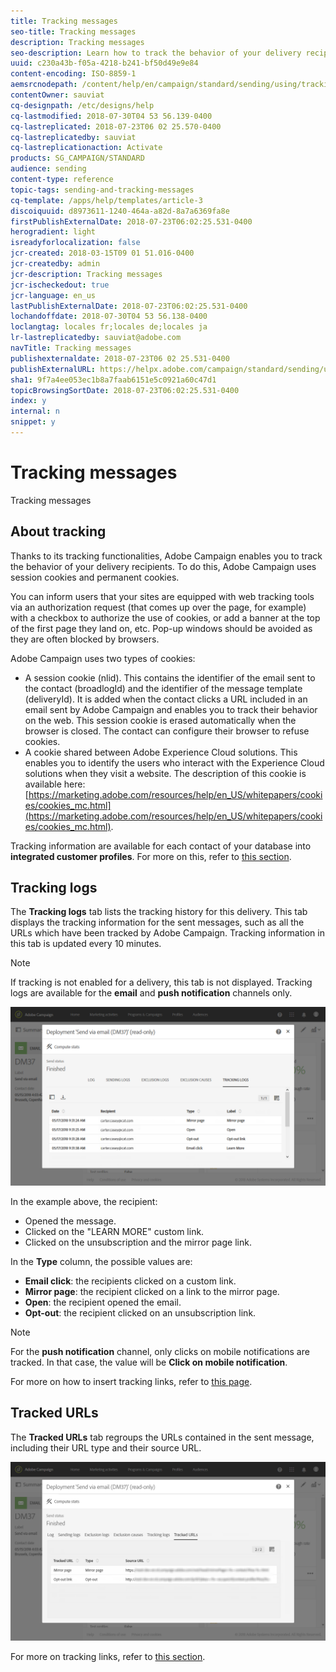 ```yaml
---
title: Tracking messages
seo-title: Tracking messages
description: Tracking messages
seo-description: Learn how to track the behavior of your delivery recipients.
uuid: c230a43b-f05a-4218-b241-bf50d49e9e84
content-encoding: ISO-8859-1
aemsrcnodepath: /content/help/en/campaign/standard/sending/using/tracking-messages
contentOwner: sauviat
cq-designpath: /etc/designs/help
cq-lastmodified: 2018-07-30T04 53 56.139-0400
cq-lastreplicated: 2018-07-23T06 02 25.570-0400
cq-lastreplicatedby: sauviat
cq-lastreplicationaction: Activate
products: SG_CAMPAIGN/STANDARD
audience: sending
content-type: reference
topic-tags: sending-and-tracking-messages
cq-template: /apps/help/templates/article-3
discoiquuid: d8973611-1240-464a-a82d-8a7a6369fa8e
firstPublishExternalDate: 2018-07-23T06:02:25.531-0400
herogradient: light
isreadyforlocalization: false
jcr-created: 2018-03-15T09 01 51.016-0400
jcr-createdby: admin
jcr-description: Tracking messages
jcr-ischeckedout: true
jcr-language: en_us
lastPublishExternalDate: 2018-07-23T06:02:25.531-0400
lochandoffdate: 2018-07-30T04 53 56.138-0400
loclangtag: locales fr;locales de;locales ja
lr-lastreplicatedby: sauviat@adobe.com
navTitle: Tracking messages
publishexternaldate: 2018-07-23T06 02 25.531-0400
publishExternalURL: https://helpx.adobe.com/campaign/standard/sending/using/tracking-messages.html
sha1: 9f7a4ee053ec1b8a7faab6151e5c0921a60c47d1
topicBrowsingSortDate: 2018-07-23T06:02:25.531-0400
index: y
internal: n
snippet: y
---
```


# Tracking messages

Tracking messages

## About tracking

Thanks to its tracking functionalities, Adobe Campaign enables you to track the behavior of your delivery recipients. To do this, Adobe Campaign uses session cookies and permanent cookies.

You can inform users that your sites are equipped with web tracking tools via an authorization request (that comes up over the page, for example) with a checkbox to authorize the use of cookies, or add a banner at the top of the first page they land on, etc. Pop-up windows should be avoided as they are often blocked by browsers.

Adobe Campaign uses two types of cookies:

* A session cookie (nlid). This contains the identifier of the email sent to the contact (broadlogId) and the identifier of the message template (deliveryId). It is added when the contact clicks a URL included in an email sent by Adobe Campaign and enables you to track their behavior on the web. This session cookie is erased automatically when the browser is closed. The contact can configure their browser to refuse cookies.
* A cookie shared between Adobe Experience Cloud solutions. This enables you to identify the users who interact with the Experience Cloud solutions when they visit a website. The description of this cookie is available here: [https://marketing.adobe.com/resources/help/en_US/whitepapers/cookies/cookies_mc.html](https://marketing.adobe.com/resources/help/en_US/whitepapers/cookies/cookies_mc.html).

Tracking information are available for each contact of your database into **integrated customer profiles**. For more on this, refer to [this section](../../audiences/using/integrated-customer-profile.md).

## Tracking logs

The **Tracking logs** tab lists the tracking history for this delivery. This tab displays the tracking information for the sent messages, such as all the URLs which have been tracked by Adobe Campaign. Tracking information in this tab is updated every 10 minutes.

>[!NOTE]
>
>If tracking is not enabled for a delivery, this tab is not displayed. Tracking logs are available for the **email** and **push notification** channels only.

![](assets/tracking_logs.png)

In the example above, the recipient:

* Opened the message.
* Clicked on the "LEARN MORE" custom link.
* Clicked on the unsubscription and the mirror page link.

In the **Type** column, the possible values are:

* **Email click**: the recipients clicked on a custom link. 
* **Mirror page**: the recipient clicked on a link to the mirror page. 
* **Open**: the recipient opened the email.
* **Opt-out**: the recipient clicked on an unsubscription link.

>[!NOTE]
>
>For the **push notification** channel, only clicks on mobile notifications are tracked. In that case, the value will be **Click on mobile notification**.

For more on how to insert tracking links, refer to [this page](../../designing/using/inserting-a-link.md).

## Tracked URLs

The **Tracked URLs** tab regroups the URLs contained in the sent message, including their URL type and their source URL.

![](assets/sending_delivery6.png)

For more on tracking links, refer to [this section](../../designing/using/about-tracked-urls.md).
